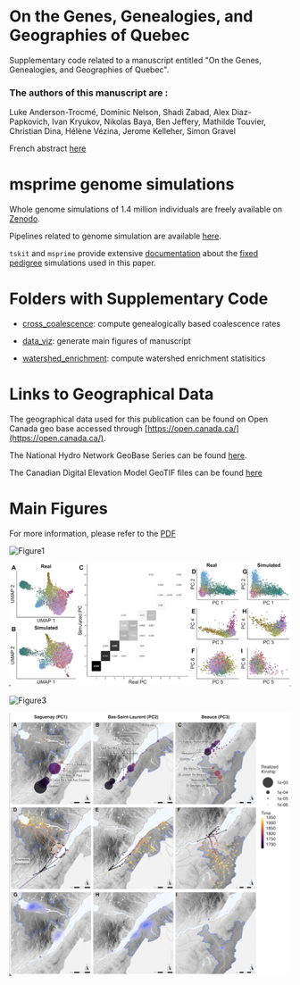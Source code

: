 # On the Genes, Genealogies, and Geographies of Quebec

Supplementary code related to a manuscript entitled "On the Genes, Genealogies, and Geographies of Quebec".

### The authors of this manuscript are :
Luke Anderson-Trocmé, Dominic Nelson, Shadi Zabad, Alex Diaz-Papkovich, Ivan Kryukov, Nikolas Baya, Ben Jeffery, Mathilde Touvier, Christian Dina, Hélène Vézina, Jerome Kelleher, Simon Gravel

French abstract [here](https://github.com/LukeAndersonTrocme/genes_in_space/blob/main/GGGQ_Fr.pdf) 

# msprime genome simulations

Whole genome simulations of 1.4 million individuals are freely available on [Zenodo](https://doi.org/10.5281/zenodo.6839683).

Pipelines related to genome simulation are available [here](https://github.com/LukeAndersonTrocme/genome_simulations).

`tskit` and `msprime` provide extensive [documentation](https://tskit.dev/msprime/docs/latest/api.html#msprime.sim_ancestry) about the [fixed pedigree](https://tskit.dev/msprime/docs/latest/ancestry.html#sec-ancestry-models-fixed-pedigree) simulations used in this paper.

# Folders with Supplementary Code

 - [cross_coalescence](https://github.com/LukeAndersonTrocme/genes_in_space/tree/main/supplementary_code/cross_coalescence): compute genealogically based coalescence rates

 - [data_viz](https://github.com/LukeAndersonTrocme/genes_in_space/tree/main/supplementary_code/data_viz): generate main figures of manuscript

 - [watershed_enrichment](https://github.com/LukeAndersonTrocme/genes_in_space/tree/main/supplementary_code/watershed_enrichment): compute watershed enrichment statisitics

# Links to Geographical Data

The geographical data used for this publication can be found on Open Canada geo base accessed through [https://open.canada.ca/](https://open.canada.ca/).


The National Hydro Network GeoBase Series can be found [here](https://open.canada.ca/data/en/dataset/a4b190fe-e090-4e6d-881e-b87956c07977).


The Canadian Digital Elevation Model GeoTIF files can be found [here](https://open.canada.ca/data/en/dataset/7f245e4d-76c2-4caa-951a-45d1d2051333)


# Main Figures

For more information, please refer to the [PDF](https://github.com/LukeAndersonTrocme/genes_in_space/blob/main/genes_in_space.pdf) 

![Figure1](https://github.com/LukeAndersonTrocme/genes_in_space/blob/af509d646a3eab976fa674dff7103aea44a0624c/misc/fig1_lowres.png)

![Figure2](https://github.com/LukeAndersonTrocme/genes_in_space/blob/af509d646a3eab976fa674dff7103aea44a0624c/misc/fig2_lowres.png)

![Figure3](https://github.com/LukeAndersonTrocme/genes_in_space/blob/af509d646a3eab976fa674dff7103aea44a0624c/misc/fig3_lowres.png)

![Figure4](https://github.com/LukeAndersonTrocme/genes_in_space/blob/af509d646a3eab976fa674dff7103aea44a0624c/misc/fig4_lowres.png)
